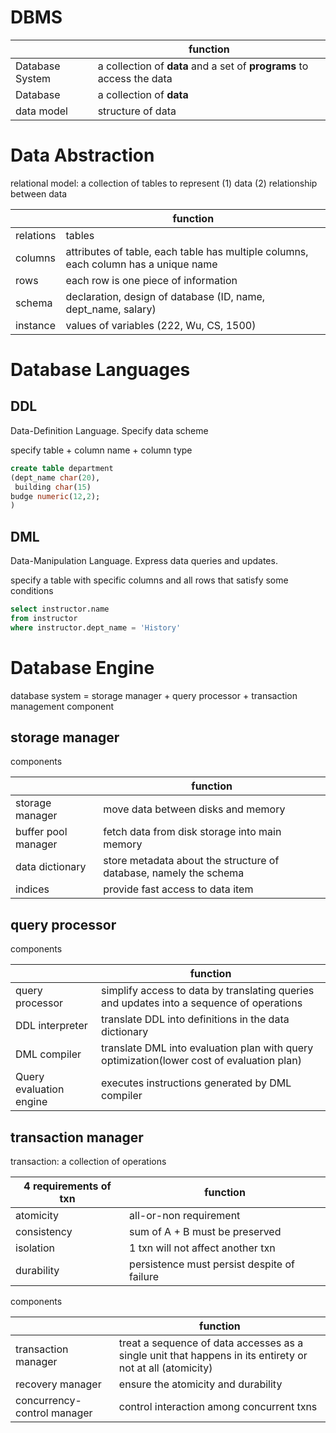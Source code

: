 # DBMS

|                 | function                                                     |
| --------------- | ------------------------------------------------------------ |
| Database System | a collection of **data** and a set of **programs** to access the data |
| Database        | a collection of **data**                                     |
| data model      | structure of data                                            |



# Data Abstraction

relational model: a collection of tables to represent (1) data (2) relationship between data

|           | function                                                     |
| --------- | ------------------------------------------------------------ |
| relations | tables                                                       |
| columns   | attributes of table, each table has multiple columns, each column has a unique name |
| rows      | each row is one piece of information                         |
| schema    | declaration, design of database (ID, name, dept_name, salary) |
| instance  | values of variables (222, Wu, CS, 1500)                      |



# Database Languages

## DDL

Data-Definition Language. Specify data scheme

specify table + column name + column type

```sql
create table department
(dept_name char(20),
 building char(15)
budge numeric(12,2);
)
```



## DML

Data-Manipulation Language. Express data queries and updates.

specify a table with specific columns and all rows that satisfy some conditions

```sql
select instructor.name
from instructor
where instructor.dept_name = 'History'
```



# Database Engine

database system = storage manager + query processor + transaction management component



## storage manager

components

|                     | function                                                     |
| ------------------- | ------------------------------------------------------------ |
| storage manager     | move data between disks and memory                           |
| buffer pool manager | fetch data from disk storage into main memory                |
| data dictionary     | store metadata about the structure of database, namely the schema |
| indices             | provide fast access to data item                             |



## query processor

components

|                         | function                                                     |
| ----------------------- | ------------------------------------------------------------ |
| query processor         | simplify access to data by translating queries and updates into a sequence of operations |
| DDL interpreter         | translate DDL into definitions in the data dictionary        |
| DML compiler            | translate DML into evaluation plan with query optimization(lower cost of evaluation plan) |
| Query evaluation engine | executes instructions generated by DML compiler              |



## transaction manager

transaction: a collection of operations

| 4 requirements of txn | function                                    |
| --------------------- | ------------------------------------------- |
| atomicity             | all-or-non requirement                      |
| consistency           | sum of A + B must be preserved              |
| isolation             | 1 txn will not affect another txn           |
| durability            | persistence must persist despite of failure |



components

|                             | function                                                     |
| --------------------------- | ------------------------------------------------------------ |
| transaction manager         | treat a sequence of data accesses as a single unit that happens in its entirety or not at all (atomicity) |
| recovery manager            | ensure the atomicity and durability                          |
| concurrency-control manager | control interaction among concurrent txns                    |









